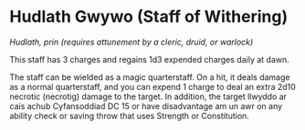 # Hudlath Gwywo (Staff of Withering)

*Hudlath, prin (requires attunement by a cleric, druid, or warlock)*

This staff has 3 charges and regains 1d3 expended charges daily at dawn.

The staff can be wielded as a magic quarterstaff. On a hit, it deals damage as a normal quarterstaff, and you can expend 1 charge to deal an extra 2d10 necrotic (necrotig) damage to the target. In addition, the target llwyddo ar cais achub Cyfansoddiad DC 15 or have disadvantage am un awr on any ability check or saving throw that uses Strength or Constitution.